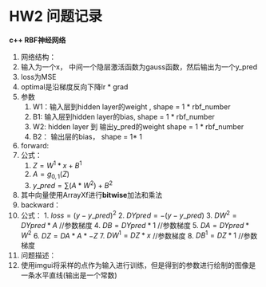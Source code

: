 # HW2 问题记录

**c++ RBF神经网络**

1.  网络结构：
   1. 输入为一个x， 中间一个隐层激活函数为gauss函数，然后输出为一个y_pred
   2. loss为MSE
   3. optimal是沿梯度反向下降lr * grad
2. 参数
   1. W1：输入层到hidden layer的weight ,  shape = 1 * rbf_number
   2. B1: 输入层到hidden layer的bias, shape = 1 * rbf_number
   3. W2: hidden layer 到 输出y_pred的weight shape = 1 * rbf_number
   4. B2： 输出层的bias， shape = 1* 1
3.  forward:
   1. 公式：
      1. $Z = W^1 * x + B^1$
      2. $A = g_{0,1}(Z)$
      3. $y\_pred = \sum (A * W^2) + B^2$
   2. 其中向量使用ArrayXf进行**bitwise**加法和乘法
4.  backward：
   1.  公式：
      1.  $loss = (y - y\_pred)^2$
      2.  $DYpred = -(y - y\_pred)$
      3.  $DW^2 = DYpred * A$    //参数梯度
      4.  $DB = DYpred * 1$        //参数梯度
      5.  $DA = DYpred * W^2$
      6.  $DZ = DA * A * -Z$
      7.  $DW^1 = DZ * x$           //参数梯度
      8.  $DB^1 = DZ * 1$            //参数梯度
5.  问题描述：
   1.  使用imgui将采样的点作为输入进行训练，但是得到的参数进行绘制的图像是一条水平直线(输出是一个常数)
